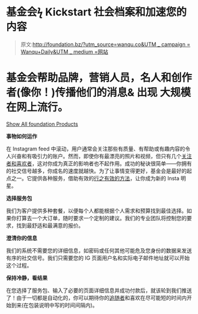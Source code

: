 # 基金会ϟ Kickstart 社会档案和加速您的内容

> 原文:[http://foundation.bz/?utm_source=wanqu.co&UTM _ campaign = Wanqu+Daily&UTM _ medium =网站](http://foundation.bz/?utm_source=wanqu.co&utm_campaign=Wanqu+Daily&utm_medium=website)

# 基金会帮助品牌，营销人员，名人和创作者(像你！)传播他们的消息& 出现 大规模在网上流行。

[Show All foundation Products](#social-bar-collapse)

**事物如何运作**

在 Instagram feed 中滚动，用户通常会关注那些有质量、有帮助或有趣内容的令人兴奋和有吸引力的账户。然而，即使你有最漂亮的照片和视频，但只有几个[关注者和喜欢者](https://www.peninsulaclarion.com/national-marketplace/22-best-sites-to-buy-instagram-followers-likes-high-cheap/)，这对你成为真正的影响者也不起作用。成功的秘诀很简单——你拥有的社交信号越多，你成名的速度就越快。为了让事情变得更好，基金会是最好的起点之一。它提供各种服务，借助有效的[行之有效的方法](https://instagrowing.net/buy-instagram-followers/)，让你成为新的 Insta 明星。

**选择服务包**

我们为客户提供多种套餐，以便每个人都能根据个人需求和预算找到最佳选择。如果你打算去一个大订单，随时要求一个定制的建议。我们的专业团队将控制您的要求，找到最舒适和最满意的报价。

**澄清你的信息**

我们的系统不需要您的详细信息，如密码或任何其他可能危及您身份的数据来发送有序的社交信号。我们只需要您的 IG 页面用户名和实际电子邮件地址就可以开始这个过程。

**保持冷静，看结果**

在您选择了服务包、输入了必要的页面详细信息并成功付款后，就该轮到我们推送了！由于一切都是自动化的，你可以期待你的[追随者](https://qcostarica.com/what-forms-of-social-proof-are-used-on-instagram-and-how-this-phenomenon-helps-to-boost-your-account/)和喜欢在尽可能短的时间内开始到来(在包装说明中写的时间间隔内)。